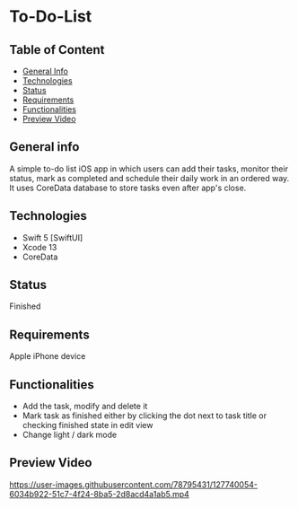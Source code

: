 # To-Do-List

## Table of Content
* [General Info](#general-info)
* [Technologies](#technologies)
* [Status](#status)
* [Requirements](#requirements)
* [Functionalities](#functionalities)
* [Preview Video](#preview-video)


## General info
A simple to-do list iOS app in which users can add their tasks, monitor their status, mark as completed and schedule their daily work in an ordered way. It uses CoreData database to store tasks even after app's close.


## Technologies
* Swift 5 [SwiftUI]    
* Xcode 13  
* CoreData    


## Status
Finished


## Requirements
Apple iPhone device


## Functionalities
* Add the task, modify and delete it
* Mark task as finished either by clicking the dot next to task title or checking finished state in edit view
* Change light / dark mode


## Preview Video
https://user-images.githubusercontent.com/78795431/127740054-6034b922-51c7-4f24-8ba5-2d8acd4a1ab5.mp4

